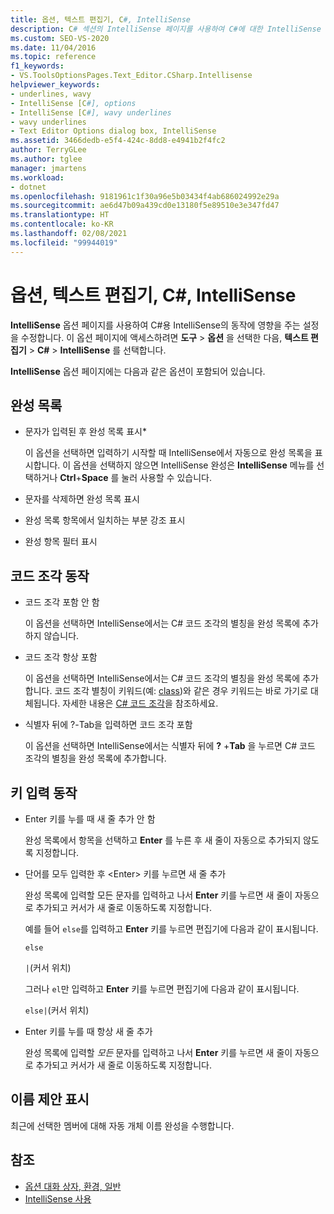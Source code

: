 ```yaml
---
title: 옵션, 텍스트 편집기, C#, IntelliSense
description: C# 섹션의 IntelliSense 페이지를 사용하여 C#에 대한 IntelliSense 동작에 영향을 주는 설정을 수정하는 방법을 알아봅니다.
ms.custom: SEO-VS-2020
ms.date: 11/04/2016
ms.topic: reference
f1_keywords:
- VS.ToolsOptionsPages.Text_Editor.CSharp.Intellisense
helpviewer_keywords:
- underlines, wavy
- IntelliSense [C#], options
- IntelliSense [C#], wavy underlines
- wavy underlines
- Text Editor Options dialog box, IntelliSense
ms.assetid: 3466dedb-e5f4-424c-8dd8-e4941b2f4fc2
author: TerryGLee
ms.author: tglee
manager: jmartens
ms.workload:
- dotnet
ms.openlocfilehash: 9181961c1f30a96e5b03434f4ab686024992e29a
ms.sourcegitcommit: ae6d47b09a439cd0e13180f5e89510e3e347fd47
ms.translationtype: HT
ms.contentlocale: ko-KR
ms.lasthandoff: 02/08/2021
ms.locfileid: "99944019"
---
```

# <a name="options-text-editor-c-intellisense"></a>옵션, 텍스트 편집기, C#, IntelliSense

**IntelliSense** 옵션 페이지를 사용하여 C#용 IntelliSense의 동작에 영향을 주는 설정을 수정합니다. 이 옵션 페이지에 액세스하려면 **도구** > **옵션** 을 선택한 다음, **텍스트 편집기** > **C#**  > **IntelliSense** 를 선택합니다.

**IntelliSense** 옵션 페이지에는 다음과 같은 옵션이 포함되어 있습니다.

## <a name="completion-lists"></a>완성 목록

- 문자가 입력된 후 완성 목록 표시*

   이 옵션을 선택하면 입력하기 시작할 때 IntelliSense에서 자동으로 완성 목록을 표시합니다. 이 옵션을 선택하지 않으면 IntelliSense 완성은 **IntelliSense** 메뉴를 선택하거나 **Ctrl**+**Space** 를 눌러 사용할 수 있습니다.

- 문자를 삭제하면 완성 목록 표시

- 완성 목록 항목에서 일치하는 부분 강조 표시

- 완성 항목 필터 표시

## <a name="snippets-behavior"></a>코드 조각 동작

- 코드 조각 포함 안 함

   이 옵션을 선택하면 IntelliSense에서는 C# 코드 조각의 별칭을 완성 목록에 추가하지 않습니다.

- 코드 조각 항상 포함

   이 옵션을 선택하면 IntelliSense에서는 C# 코드 조각의 별칭을 완성 목록에 추가합니다. 코드 조각 별칭이 키워드(예: [class](/dotnet/csharp/language-reference/keywords/class))와 같은 경우 키워드는 바로 가기로 대체됩니다. 자세한 내용은 [C# 코드 조각](../../ide/visual-csharp-code-snippets.md)을 참조하세요.

- 식별자 뒤에 ?-Tab을 입력하면 코드 조각 포함

   이 옵션을 선택하면 IntelliSense에서는 식별자 뒤에 **?** +**Tab** 을 누르면 C# 코드 조각의 별칭을 완성 목록에 추가합니다.

## <a name="enter-key-behavior"></a>키 입력 동작

- Enter 키를 누를 때 새 줄 추가 안 함

   완성 목록에서 항목을 선택하고 **Enter** 를 누른 후 새 줄이 자동으로 추가되지 않도록 지정합니다.

- 단어를 모두 입력한 후 &lt;Enter&gt; 키를 누르면 새 줄 추가

   완성 목록에 입력할 모든 문자를 입력하고 나서 **Enter** 키를 누르면 새 줄이 자동으로 추가되고 커서가 새 줄로 이동하도록 지정합니다.

   예를 들어 `else`를 입력하고 **Enter** 키를 누르면 편집기에 다음과 같이 표시됩니다.

   `else`

   `|`(커서 위치)

   그러나 `el`만 입력하고 **Enter** 키를 누르면 편집기에 다음과 같이 표시됩니다.

   `else|`(커서 위치)

- Enter 키를 누를 때 항상 새 줄 추가

   완성 목록에 입력할 *모든* 문자를 입력하고 나서 **Enter** 키를 누르면 새 줄이 자동으로 추가되고 커서가 새 줄로 이동하도록 지정합니다.

## <a name="show-name-suggestions"></a>이름 제안 표시

최근에 선택한 멤버에 대해 자동 개체 이름 완성을 수행합니다.

## <a name="see-also"></a>참조

- [옵션 대화 상자, 환경, 일반](../../ide/reference/general-environment-options-dialog-box.md)
- [IntelliSense 사용](../../ide/using-intellisense.md)
